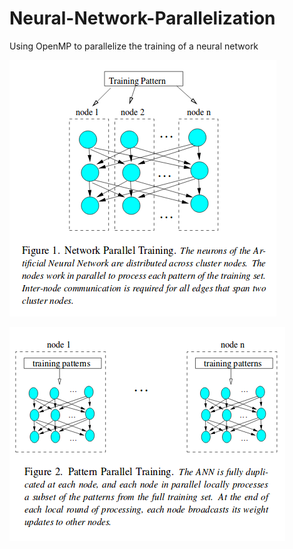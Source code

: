# Neural-Network-Parallelization
Using OpenMP to parallelize the training of a neural network

![AltText](https://github.com/jordanott/Neural-Network-Parallelization/blob/master/Images/distributed_nodes.png)  

![AltText](https://github.com/jordanott/Neural-Network-Parallelization/blob/master/Images/duplicated_net.png)
